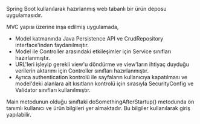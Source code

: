 Spring Boot kullanιlarak hazırlanmış web tabanlı bir ürün deposu uygulamasıdır.

MVC yapısı üzerine inşa edilmiş uygulamada,
- Model katmanında Java Persistence API ve CrudRepository interface'inden faydanılmıştır.
- Model ile Controller arasındaki etkileşimler için Service sınıfları hazırlanmıştır.
- URL'leri işleyip gerekli view'u döndürme ve view'ların ihtiyaç duyduğu verilerin aktarımı için Controller sınıfları hazırlanmıştır.
- Ayrıca authentication kontrolü ile sayfaların kullanıcıya kapatılması ve model'deki alanlara ait kısıtların kontrolü için sırasıyla SecurityConfig ve Validator sınıfları kullanılmıştır. 

Main metodunun olduğu sınıftaki doSomethingAfterStartup() metodunda ön tanımlı kullanıcı ve ürün bilgileri yer almaktadır. Bu bilgiler kullanılarak giriş yapılabilir.